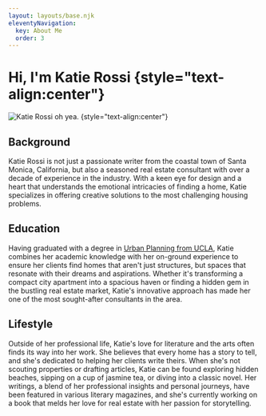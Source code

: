 ```yaml
---
layout: layouts/base.njk
eleventyNavigation:
  key: About Me
  order: 3
---
```

# Hi, I'm Katie Rossi {style="text-align:center"}
![Katie Rossi oh yea.](/img/katie.jpg) {style="text-align:center"}

## Background

Katie Rossi is not just a passionate writer from the coastal town of Santa Monica, California, but also a seasoned real estate consultant with over a decade of experience in the industry. With a keen eye for design and a heart that understands the emotional intricacies of finding a home, Katie specializes in offering creative solutions to the most challenging housing problems.

## Education

Having graduated with a degree in [Urban Planning from UCLA](https://luskin.ucla.edu/urban-planning), Katie combines her academic knowledge with her on-ground experience to ensure her clients find homes that aren't just structures, but spaces that resonate with their dreams and aspirations. Whether it's transforming a compact city apartment into a spacious haven or finding a hidden gem in the bustling real estate market, Katie's innovative approach has made her one of the most sought-after consultants in the area.

## Lifestyle
Outside of her professional life, Katie's love for literature and the arts often finds its way into her work. She believes that every home has a story to tell, and she's dedicated to helping her clients write theirs. When she's not scouting properties or drafting articles, Katie can be found exploring hidden beaches, sipping on a cup of jasmine tea, or diving into a classic novel. Her writings, a blend of her professional insights and personal journeys, have been featured in various literary magazines, and she's currently working on a book that melds her love for real estate with her passion for storytelling.